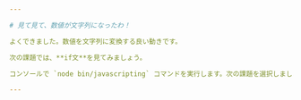 ```yaml
---

# 見て見て、数値が文字列になったわ！

よくできました。数値を文字列に変換する良い動きです。

次の課題では、**if文**を見てみましょう。

コンソールで `node bin/javascripting` コマンドを実行します。次の課題を選択しましょう。

---
```

